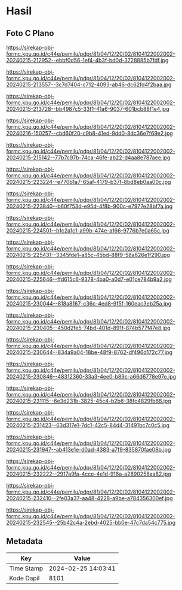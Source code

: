 # Hasil

## Foto C Plano

https://sirekap-obj-formc.kpu.go.id/c44e/pemilu/pdpr/81/04/12/20/02/8104122002002-20240215-212952--ebbf0d56-1ef4-4b3f-bd0d-3728885b7fdf.jpg

https://sirekap-obj-formc.kpu.go.id/c44e/pemilu/pdpr/81/04/12/20/02/8104122002002-20240215-213557--3c7d7404-c712-4093-ab46-dc62fd4f2baa.jpg

https://sirekap-obj-formc.kpu.go.id/c44e/pemilu/pdpr/81/04/12/20/02/8104122002002-20240215-213728--bb4987c5-33f1-41a6-9037-601bcb88f1e4.jpg

https://sirekap-obj-formc.kpu.go.id/c44e/pemilu/pdpr/81/04/12/20/02/8104122002002-20240216-150257--cbd60f20-c9b8-41ed-9dd0-8dc36e7f69e2.jpg

https://sirekap-obj-formc.kpu.go.id/c44e/pemilu/pdpr/81/04/12/20/02/8104122002002-20240215-215142--77b7c97b-74ca-46fe-ab22-d4aa8e787aee.jpg

https://sirekap-obj-formc.kpu.go.id/c44e/pemilu/pdpr/81/04/12/20/02/8104122002002-20240215-223224--e770b1a7-65af-4179-b37f-8bd8eb0aa00c.jpg

https://sirekap-obj-formc.kpu.go.id/c44e/pemilu/pdpr/81/04/12/20/02/8104122002002-20240215-223840--b60f753d-e95d-4f8b-900c-e7977e28bf7a.jpg

https://sirekap-obj-formc.kpu.go.id/c44e/pemilu/pdpr/81/04/12/20/02/8104122002002-20240215-224501--b1c2a1c1-a99b-474e-a166-9776b7e0a65c.jpg

https://sirekap-obj-formc.kpu.go.id/c44e/pemilu/pdpr/81/04/12/20/02/8104122002002-20240215-225431--3345fde1-a85c-45bd-88f9-58a626e1f290.jpg

https://sirekap-obj-formc.kpu.go.id/c44e/pemilu/pdpr/81/04/12/20/02/8104122002002-20240215-225646--ffd615c6-9378-4ba0-a0d7-e01ce784b9a2.jpg

https://sirekap-obj-formc.kpu.go.id/c44e/pemilu/pdpr/81/04/12/20/02/8104122002002-20240215-230044--818a8167-c36c-4ed8-9f5f-160eac3eb25a.jpg

https://sirekap-obj-formc.kpu.go.id/c44e/pemilu/pdpr/81/04/12/20/02/8104122002002-20240215-230405--450d2fe5-74bd-401d-891f-874b577f47e8.jpg

https://sirekap-obj-formc.kpu.go.id/c44e/pemilu/pdpr/81/04/12/20/02/8104122002002-20240215-230644--834a9a04-18be-48f9-8762-df496d172c77.jpg

https://sirekap-obj-formc.kpu.go.id/c44e/pemilu/pdpr/81/04/12/20/02/8104122002002-20240215-230846--48312360-33a3-4ee0-b89c-a66d6778e97e.jpg

https://sirekap-obj-formc.kpu.go.id/c44e/pemilu/pdpr/81/04/12/20/02/8104122002002-20240215-231115--6e3d231b-3825-45c4-b2b6-38fc4829fb68.jpg

https://sirekap-obj-formc.kpu.go.id/c44e/pemilu/pdpr/81/04/12/20/02/8104122002002-20240215-231423--63d317e1-7dc1-42c5-84d4-31491bc7c0c5.jpg

https://sirekap-obj-formc.kpu.go.id/c44e/pemilu/pdpr/81/04/12/20/02/8104122002002-20240215-231947--ab413e1e-d0ad-4383-a7f9-835870fae08b.jpg

https://sirekap-obj-formc.kpu.go.id/c44e/pemilu/pdpr/81/04/12/20/02/8104122002002-20240215-232222--2917a9fa-4cce-4e1d-916a-a2890258aa82.jpg

https://sirekap-obj-formc.kpu.go.id/c44e/pemilu/pdpr/81/04/12/20/02/8104122002002-20240215-232410--2fe03a37-aa48-4228-a9be-a784356300ef.jpg

https://sirekap-obj-formc.kpu.go.id/c44e/pemilu/pdpr/81/04/12/20/02/8104122002002-20240215-232545--25b42c4a-2ebd-4025-bb0e-47c7da54c775.jpg


## Metadata

| Key        | Value               |
| ---------- | ------------------- |
| Time Stamp | 2024-02-25 14:03:41 |
| Kode Dapil | 8101                |



